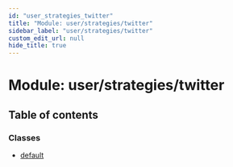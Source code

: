 ```yaml
---
id: "user_strategies_twitter"
title: "Module: user/strategies/twitter"
sidebar_label: "user/strategies/twitter"
custom_edit_url: null
hide_title: true
---
```


# Module: user/strategies/twitter

## Table of contents

### Classes

- [default](../classes/user_strategies_twitter.default.md)
